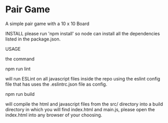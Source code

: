 # Pair Game

A simple pair game with a 10 x 10 Board

INSTALL
please run 'npm install' so node can install all the dependencies listed in the package.json.

USAGE

the command

npm run lint

will run ESLint on all javascript files inside the repo using the eslint config file that has uses the .eslintrc.json file as config.

npm run build

will compile the html and javascript files from the src/ directory into a build directory in which you will find index.html and main.js, please open the index.html into any browser of your choosing.